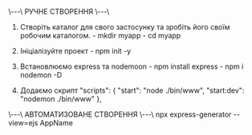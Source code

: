 
\\---\\ РУЧНЕ СТВОРЕННЯ \\---\\
1. Створіть каталог для свого застосунку та зробіть
його своїм робочим каталогом.
		- mkdir myapp
		- cd myapp

2. Ініціалізуйте проект
		- npm init -y
	

3. Встановлюємо express та nodemoon
		- npm install express
		- npm i nodemon -D

4. Додаємо скрипт
		"scripts": {
			"start": "node ./bin/www",
			"start:dev": "nodemon ./bin/www"
		},

\\---\\ АВТОМАТИЗОВАНЕ СТВОРЕННЯ \\---\\
		npx express-generator --view=ejs AppName